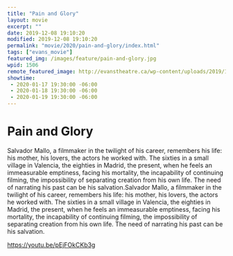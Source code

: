 ```yaml
---
title: "Pain and Glory"
layout: movie
excerpt: ""
date: 2019-12-08 19:10:20
modified: 2019-12-08 19:10:20
permalink: "movie/2020/pain-and-glory/index.html"
tags: ["evans_movie"]
featured_img: /images/feature/pain-and-glory.jpg
wpid: 1506
remote_featured_image: http://evanstheatre.ca/wp-content/uploads/2019/12/pain-and-glory.jpg
showtime: 
 - 2020-01-17 19:30:00 -06:00
 - 2020-01-18 19:30:00 -06:00
 - 2020-01-19 19:30:00 -06:00
---
```


# Pain and Glory

Salvador Mallo, a filmmaker in the twilight of his career, remembers his life: his mother, his lovers, the actors he worked with. The sixties in a small village in Valencia, the eighties in Madrid, the present, when he feels an immeasurable emptiness, facing his mortality, the incapability of continuing filming, the impossibility of separating creation from his own life. The need of narrating his past can be his salvation.Salvador Mallo, a filmmaker in the twilight of his career, remembers his life: his mother, his lovers, the actors he worked with. The sixties in a small village in Valencia, the eighties in Madrid, the present, when he feels an immeasurable emptiness, facing his mortality, the incapability of continuing filming, the impossibility of separating creation from his own life. The need of narrating his past can be his salvation.

https://youtu.be/pEjFOkCKb3g